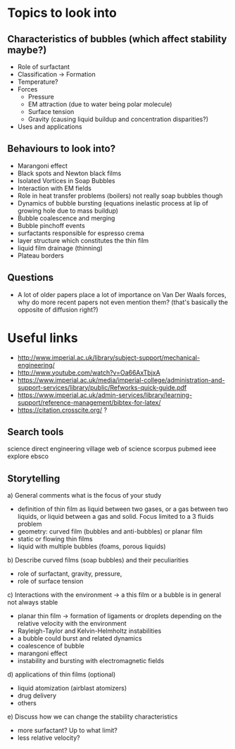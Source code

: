 # Topics to look into
## Characteristics of bubbles (which affect stability maybe?)
- Role of surfactant
- Classification -> Formation
- Temperature?
- Forces
    * Pressure
    * EM attraction (due to water being polar molecule)
    * Surface tension
    * Gravity (causing liquid buildup and concentration disparities?)
- Uses and applications

## Behaviours to look into?
- Marangoni effect
- Black spots and Newton black films
- Isolated Vortices in Soap Bubbles
- Interaction with EM fields
- Role in heat transfer problems (boilers) not really soap bubbles though
- Dynamics of bubble bursting (equations inelastic process at lip of growing hole due to mass buildup)
- Bubble coalescence and merging
- Bubble pinchoff events
- surfactants responsible for espresso crema
- layer structure which constitutes the thin film
- liquid film drainage (thinning)
- Plateau borders

## Questions
- A lot of older papers place a lot of importance on Van Der Waals forces, why do more recent papers not even mention them? (that's basically the opposite of diffusion right?)


# Useful links
- <http://www.imperial.ac.uk/library/subject-support/mechanical-engineering/>
- <http://www.youtube.com/watch?v=Oa66AxTbjxA>
- <https://www.imperial.ac.uk/media/imperial-college/administration-and-support-services/library/public/Refworks-quick-guide.pdf>
- <https://www.imperial.ac.uk/admin-services/library/learning-support/reference-management/bibtex-for-latex/>
- <https://citation.crosscite.org/> ?


## Search tools
science direct
engineering village
web of science
scorpus
pubmed
ieee explore
ebsco


## Storytelling
a) General comments what is the focus of your study

- definition of thin film as liquid between two gases, or a gas between two liquids, or liquid between a gas and solid. Focus limited to a 3 fluids problem
- geometry: curved film (bubbles and anti-bubbles) or planar film
- static or flowing thin films
- liquid with multiple bubbles (foams, porous liquids)

b) Describe curved films (soap bubbles) and their peculiarities

- role of surfactant, gravity, pressure,
- role of surface tension

c) Interactions with the environment -> a this film or a  bubble is in general not always stable

- planar thin film -> formation of ligaments or droplets depending on the relative velocity with the environment
- Rayleigh-Taylor and Kelvin-Helmholtz instabilities
- a bubble could burst and related dynamics
- coalescence of bubble
- marangoni effect
- instability and bursting with electromagnetic fields

d) applications of thin films (optional)

- liquid atomization (airblast atomizers)
- drug delivery
- others

e) Discuss how we can change the stability characteristics

- more surfactant? Up to what limit?
- less relative velocity?
